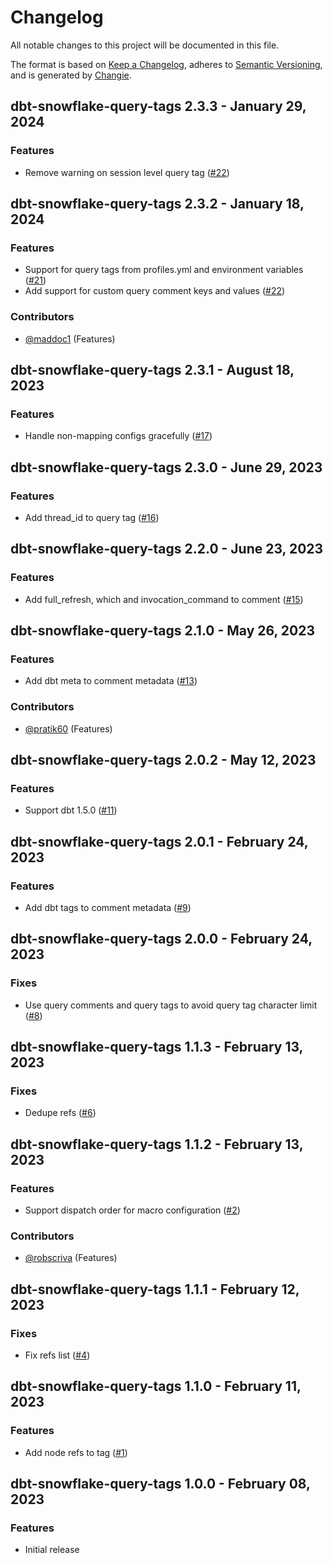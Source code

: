# Changelog
All notable changes to this project will be documented in this file.

The format is based on [Keep a Changelog](https://keepachangelog.com/en/1.0.0/),
adheres to [Semantic Versioning](https://semver.org/spec/v2.0.0.html),
and is generated by [Changie](https://github.com/miniscruff/changie).

## dbt-snowflake-query-tags 2.3.3 - January 29, 2024

### Features

- Remove warning on session level query tag ([#22](https://github.com/get-select/dbt-snowflake-query-tags/pull/22))



## dbt-snowflake-query-tags 2.3.2 - January 18, 2024

### Features

- Support for query tags from profiles.yml and environment variables ([#21](https://github.com/get-select/dbt-snowflake-query-tags/pull/21))
- Add support for custom query comment keys and values ([#22](https://github.com/get-select/dbt-snowflake-query-tags/pull/22))

### Contributors
- [@maddoc1](https://github.com/maddoc1) (Features)


## dbt-snowflake-query-tags 2.3.1 - August 18, 2023

### Features

- Handle non-mapping configs gracefully ([#17](https://github.com/get-select/dbt-snowflake-query-tags/pull/17))



## dbt-snowflake-query-tags 2.3.0 - June 29, 2023

### Features

- Add thread_id to query tag ([#16](https://github.com/get-select/dbt-snowflake-query-tags/pull/16))



## dbt-snowflake-query-tags 2.2.0 - June 23, 2023

### Features

- Add full_refresh, which and invocation_command to comment ([#15](https://github.com/get-select/dbt-snowflake-query-tags/pull/15))



## dbt-snowflake-query-tags 2.1.0 - May 26, 2023

### Features

- Add dbt meta to comment metadata ([#13](https://github.com/get-select/dbt-snowflake-query-tags/pull/13))

### Contributors
- [@pratik60](https://github.com/pratik60) (Features)


## dbt-snowflake-query-tags 2.0.2 - May 12, 2023

### Features

- Support dbt 1.5.0 ([#11](https://github.com/get-select/dbt-snowflake-query-tags/pull/11))



## dbt-snowflake-query-tags 2.0.1 - February 24, 2023

### Features

- Add dbt tags to comment metadata ([#9](https://github.com/get-select/dbt-snowflake-query-tags/pull/9))



## dbt-snowflake-query-tags 2.0.0 - February 24, 2023

### Fixes

- Use query comments and query tags to avoid query tag character limit ([#8](https://github.com/get-select/dbt-snowflake-query-tags/pull/8))



## dbt-snowflake-query-tags 1.1.3 - February 13, 2023

### Fixes

- Dedupe refs ([#6](https://github.com/get-select/dbt-snowflake-query-tags/pull/6))



## dbt-snowflake-query-tags 1.1.2 - February 13, 2023

### Features

- Support dispatch order for macro configuration ([#2](https://github.com/get-select/dbt-snowflake-query-tags/pull/2))

### Contributors
- [@robscriva](https://github.com/robscriva) (Features)


## dbt-snowflake-query-tags 1.1.1 - February 12, 2023

### Fixes

- Fix refs list ([#4](https://github.com/get-select/dbt-snowflake-query-tags/pull/4))



## dbt-snowflake-query-tags 1.1.0 - February 11, 2023

### Features

- Add node refs to tag ([#1](https://github.com/get-select/dbt-snowflake-query-tags/pull/1))



## dbt-snowflake-query-tags 1.0.0 - February 08, 2023

### Features

- Initial release



